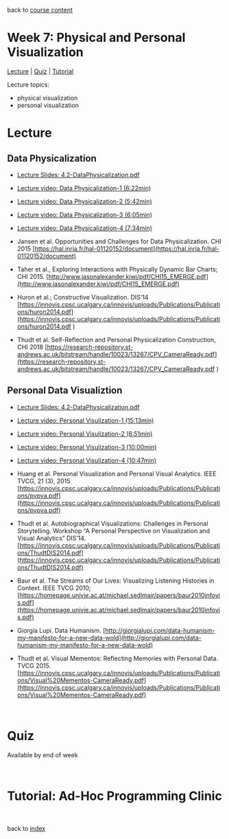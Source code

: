 back to [course content](index#course_organisation)

# Week 7: Physical and Personal Visualization 

[Lecture](#lecture) | [Quiz](#quiz) | [Tutorial](#tutorial-programming_clinic) 

Lecture topics: 

* physical visualization 
* personal visualization

# Lecture

## Data Physicalization 

* [Lecture Slides: 4.2-DataPhysicalization.pdf](files/7-DataPhysicalization.pdf)  
* [Lecture video: Data Physicalization-1 (6:22min)](https://drive.google.com/file/d/1weLnmgOcnHfK6WdqtmBJecVIhrq56VOp/view?usp=sharing)
* [Lecture video: Data Physicalization-2 (5:42min)](https://drive.google.com/file/d/1tqPvO4H65VTJGlOBNe-hYfG1twdjp97e/view?usp=sharing)
* [Lecture video: Data Physicalization-3 (6:05min)](https://drive.google.com/file/d/1niKhxo6RfQmVd_mjepe0Tc2rPsVsogxt/view?usp=sharing)
* [Lecture video: Data Physicalization-4 (7:34min)](https://drive.google.com/file/d/14ErUYPJbwONxATY2tqqoy_juhX9wh8qM/view?usp=sharing)

* Jansen et al. Opportunities and Challenges for Data Physicalization. CHI 2015
[https://hal.inria.fr/hal-01120152/document](https://hal.inria.fr/hal-01120152/document)
* Taher et al., Exploring Interactions with Physically Dynamic Bar Charts; CHI 2015. [http://www.jasonalexander.kiwi/pdf/CHI15_EMERGE.pdf](http://www.jasonalexander.kiwi/pdf/CHI15_EMERGE.pdf)
* Huron et al.; Constructive Visualization. DIS'14
[https://innovis.cpsc.ucalgary.ca/innovis/uploads/Publications/Publications/huron2014.pdf](https://innovis.cpsc.ucalgary.ca/innovis/uploads/Publications/Publications/huron2014.pdf
)
* Thudt et al. Self-Reflection and Personal Physicalization Construction, CHI 2018
[https://research-repository.st-andrews.ac.uk/bitstream/handle/10023/13267/CPV_CameraReady.pdf](https://research-repository.st-andrews.ac.uk/bitstream/handle/10023/13267/CPV_CameraReady.pdf
)

## Personal Data Visualiztion 
* [Lecture Slides: 4.2-DataPhysicalization.pdf](files/7-PersonalVisualization.pdf)  
* [Lecture video: Personal Visulization-1 (15:13min)](https://drive.google.com/file/d/1U3efOa-18fyLU4SZtZ7LOScigamts4Pe/view?usp=sharing)
* [Lecture video: Personal Visulization-2 (6:51min)](https://drive.google.com/file/d/1RZN2qtGxz2K26QpahAgvZolUSQhN2NMC/view?usp=sharing)
* [Lecture video: Personal Visulization-3 (10:00min)](https://drive.google.com/file/d/18CuIp4oHbNBMG1-8qTKVpGGfQm3_t2yM/view?usp=sharing)
* [Lecture video: Personal Visulization-4 (10:47min)](https://drive.google.com/file/d/1H4nYKWuqH2K4gr_MBvqQor4uPI8_d1AJ/view?usp=sharing)


* Huang et al. Personal Visualization and Personal Visual Analytics. IEEE TVCG, 21 (3), 2015
[https://innovis.cpsc.ucalgary.ca/innovis/uploads/Publications/Publications/pvpva.pdf](https://innovis.cpsc.ucalgary.ca/innovis/uploads/Publications/Publications/pvpva.pdf)
* Thudt et al. Autobiographical Visualizations: Challenges in Personal Storytelling. Workshop “A Personal Perspective on Visualization and Visual Analytics” DIS’14.
[https://innovis.cpsc.ucalgary.ca/innovis/uploads/Publications/Publications/ThudtDIS2014.pdf](https://innovis.cpsc.ucalgary.ca/innovis/uploads/Publications/Publications/ThudtDIS2014.pdf)
* Baur et al. The Streams of Our Lives: Visualizing Listening Histories in Context. IEEE TVCG 2010; [https://homepage.univie.ac.at/michael.sedlmair/papers/baur2010infovis.pdf](https://homepage.univie.ac.at/michael.sedlmair/papers/baur2010infovis.pdf)
* Giorgia Lupi. Data Humanism.
[http://giorgialupi.com/data-humanism-my-manifesto-for-a-new-data-wold](http://giorgialupi.com/data-humanism-my-manifesto-for-a-new-data-wold)
* Thudt et al. Visual Mementos: Reflecting Memories with Personal Data. TVCG 2015. [https://innovis.cpsc.ucalgary.ca/innovis/uploads/Publications/Publications/Visual%20Mementos-CameraReady.pdf](https://innovis.cpsc.ucalgary.ca/innovis/uploads/Publications/Publications/Visual%20Mementos-CameraReady.pdf)
<p>&nbsp;</p>


# Quiz

Available by end of week

<!-- [Quiz]() -->

<p>&nbsp;</p>


<a name = "tutorial-programming_clinic"></a>
# Tutorial: Ad-Hoc Programming Clinic

<!-- Introduction to D3 -->

<p>&nbsp;</p>

 back to [index](index#course_organisation)

